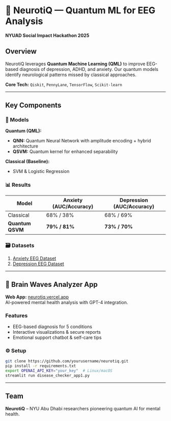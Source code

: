 # 🧠 NeurotiQ — Quantum ML for EEG Analysis  
**NYUAD Social Impact Hackathon 2025**  

## Overview  
NeurotiQ leverages **Quantum Machine Learning (QML)** to improve EEG-based diagnosis of depression, ADHD, and anxiety. Our quantum models identify neurological patterns missed by classical approaches.  

**Core Tech:** `Qiskit`, `PennyLane`, `TensorFlow`, `Scikit-learn`  

---

## Key Components  
### 🔬 Models  
**Quantum (QML):**  
- **QNN:** Quantum Neural Network with amplitude encoding + hybrid architecture  
- **QSVM:** Quantum kernel for enhanced separability  

**Classical (Baseline):**  
- SVM & Logistic Regression  

### 📊 Results  
| Model              | Anxiety (AUC/Accuracy) | Depression (AUC/Accuracy) |  
|--------------------|------------------------|---------------------------|  
| Classical          | 68% / 38%              | 68% / 69%                 |  
| **Quantum QSVM**   | **79% / 81%**          | **73% / 70%**             |  

### 🗃️ Datasets  
1. [Anxiety EEG Dataset](https://www.kaggle.com/datasets/danielesayuriono/eeg-signals-for-anxiety-levels-detection)  
2. [Depression EEG Dataset](https://zenodo.org/records/13690792)  

---

## 🚀 Brain Waves Analyzer App  
**Web App:** [neurotiq.vercel.app](https://neurotiq.vercel.app/)  
AI-powered mental health analysis with GPT-4 integration.  

### Features  
- EEG-based diagnosis for 5 conditions  
- Interactive visualizations & secure reports  
- Emotional support chatbot & self-care tips  

### ⚙️ Setup  
```bash
git clone https://github.com/yourusername/neurotiq.git
pip install -r requirements.txt
export OPENAI_API_KEY="your_key"  # Linux/macOS
streamlit run disease_checker_app1.py
```

---

## Team  
**NeurotiQ** – NYU Abu Dhabi researchers pioneering quantum AI for mental health.  
